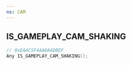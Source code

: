 ```yaml
---
ns: CAM
---
```

## IS_GAMEPLAY_CAM_SHAKING

```c
// 0xEA4C5F4AA0A4DBEF
Any IS_GAMEPLAY_CAM_SHAKING();
```

